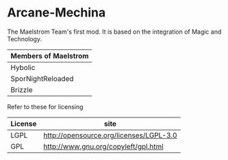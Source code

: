 Arcane-Mechina
==============

The Maelstrom Team's first mod. It is based on the integration of Magic and Technology.


|Members of Maelstrom|
|------|
|<div Title="Goes by many names like: Glacyer, Nadir Rift, That one guy from twitter">Hybolic</div>|
|<div Title="The names Spor or SNR are also used">SporNightReloaded</div>|
|Brizzle|

Refer to these for licensing

| License | site |
|------|-----|
| LGPL | http://opensource.org/licenses/LGPL-3.0
| GPL | http://www.gnu.org/copyleft/gpl.html